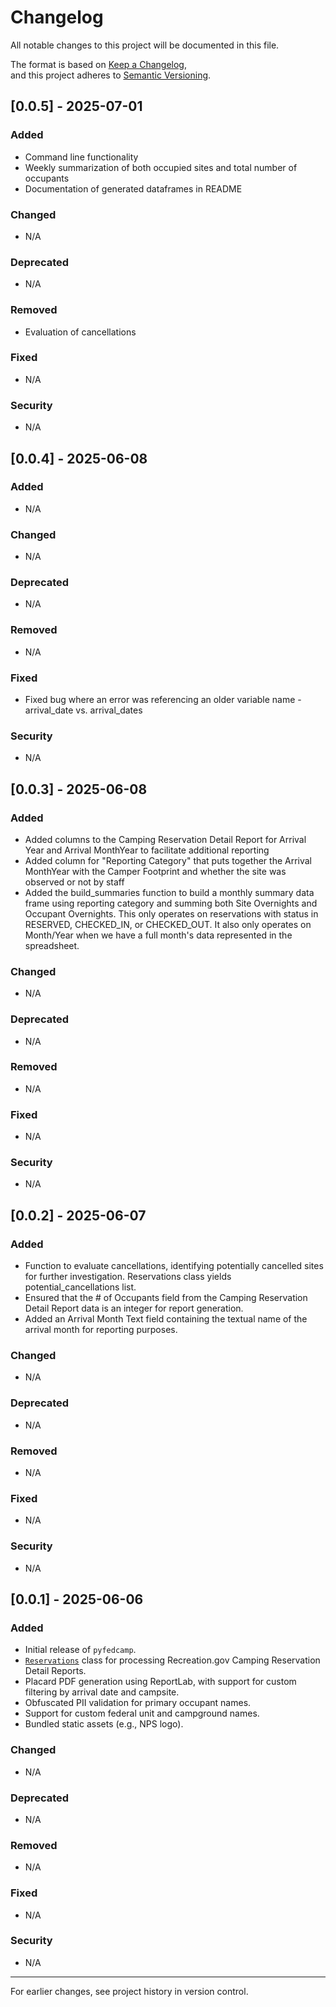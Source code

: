 # Changelog

All notable changes to this project will be documented in this file.

The format is based on [Keep a Changelog](https://keepachangelog.com/en/1.1.0/),  
and this project adheres to [Semantic Versioning](https://semver.org/spec/v2.0.0.html).

## [0.0.5] - 2025-07-01
### Added
- Command line functionality
- Weekly summarization of both occupied sites and total number of occupants
- Documentation of generated dataframes in README

### Changed
- N/A

### Deprecated
- N/A

### Removed
- Evaluation of cancellations

### Fixed
- N/A

### Security
- N/A

## [0.0.4] - 2025-06-08
### Added
- N/A

### Changed
- N/A

### Deprecated
- N/A

### Removed
- N/A

### Fixed
- Fixed bug where an error was referencing an older variable name - arrival_date vs. arrival_dates

### Security
- N/A

## [0.0.3] - 2025-06-08
### Added
- Added columns to the Camping Reservation Detail Report for Arrival Year and Arrival MonthYear to facilitate additional reporting
- Added column for "Reporting Category" that puts together the Arrival MonthYear with the Camper Footprint and whether the site was observed or not by staff
- Added the build_summaries function to build a monthly summary data frame using reporting category and summing both Site Overnights and Occupant Overnights. This only operates on reservations with status in RESERVED, CHECKED_IN, or CHECKED_OUT. It also only operates on Month/Year when we have a full month's data represented in the spreadsheet.

### Changed
- N/A

### Deprecated
- N/A

### Removed
- N/A

### Fixed
- N/A

### Security
- N/A

## [0.0.2] - 2025-06-07
### Added
- Function to evaluate cancellations, identifying potentially cancelled sites for further investigation. Reservations class yields potential_cancellations list.
- Ensured that the # of Occupants field from the Camping Reservation Detail Report data is an integer for report generation.
- Added an Arrival Month Text field containing the textual name of the arrival month for reporting purposes.

### Changed
- N/A

### Deprecated
- N/A

### Removed
- N/A

### Fixed
- N/A

### Security
- N/A

## [0.0.1] - 2025-06-06
### Added
- Initial release of `pyfedcamp`.
- [`Reservations`](src/pyfedcamp/reservations.py) class for processing Recreation.gov Camping Reservation Detail Reports.
- Placard PDF generation using ReportLab, with support for custom filtering by arrival date and campsite.
- Obfuscated PII validation for primary occupant names.
- Support for custom federal unit and campground names.
- Bundled static assets (e.g., NPS logo).

### Changed
- N/A

### Deprecated
- N/A

### Removed
- N/A

### Fixed
- N/A

### Security
- N/A

---

For earlier changes, see project history in version control.